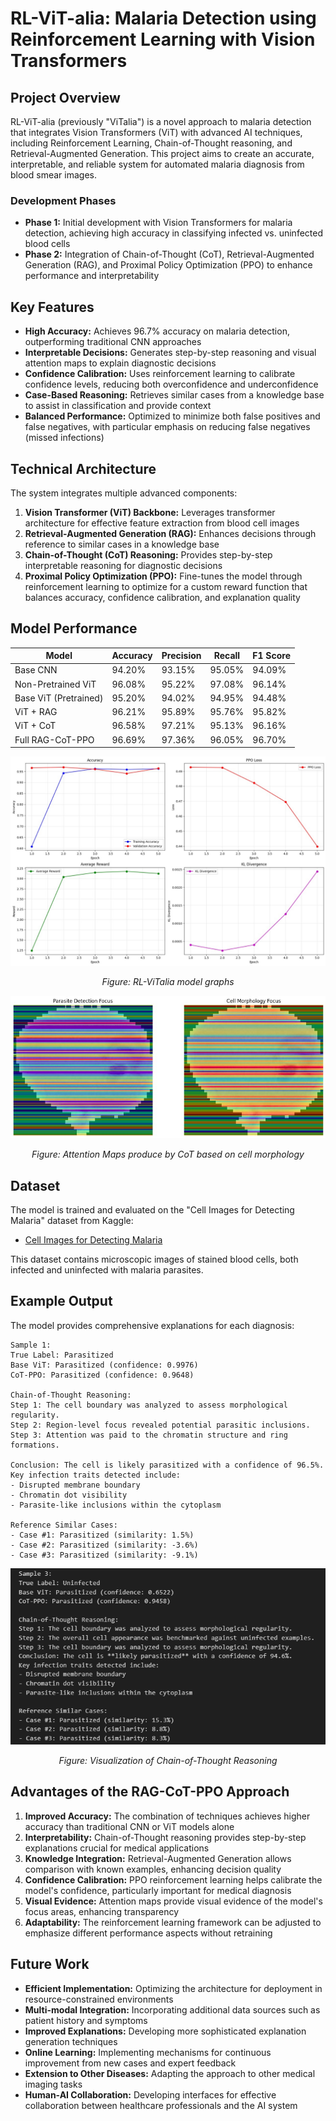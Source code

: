 # RL-ViT-alia: Malaria Detection using Reinforcement Learning with Vision Transformers
## Project Overview

RL-ViT-alia (previously "ViTalia") is a novel approach to malaria detection that integrates Vision Transformers (ViT) with advanced AI techniques, including Reinforcement Learning, Chain-of-Thought reasoning, and Retrieval-Augmented Generation. This project aims to create an accurate, interpretable, and reliable system for automated malaria diagnosis from blood smear images.

### Development Phases

- **Phase 1:** Initial development with Vision Transformers for malaria detection, achieving high accuracy in classifying infected vs. uninfected blood cells
- **Phase 2:** Integration of Chain-of-Thought (CoT), Retrieval-Augmented Generation (RAG), and Proximal Policy Optimization (PPO) to enhance performance and interpretability

## Key Features

- **High Accuracy:** Achieves 96.7% accuracy on malaria detection, outperforming traditional CNN approaches
- **Interpretable Decisions:** Generates step-by-step reasoning and visual attention maps to explain diagnostic decisions
- **Confidence Calibration:** Uses reinforcement learning to calibrate confidence levels, reducing both overconfidence and underconfidence
- **Case-Based Reasoning:** Retrieves similar cases from a knowledge base to assist in classification and provide context
- **Balanced Performance:** Optimized to minimize both false positives and false negatives, with particular emphasis on reducing false negatives (missed infections)

## Technical Architecture

The system integrates multiple advanced components:

1. **Vision Transformer (ViT) Backbone:** Leverages transformer architecture for effective feature extraction from blood cell images
2. **Retrieval-Augmented Generation (RAG):** Enhances decisions through reference to similar cases in a knowledge base
3. **Chain-of-Thought (CoT) Reasoning:** Provides step-by-step interpretable reasoning for diagnostic decisions
4. **Proximal Policy Optimization (PPO):** Fine-tunes the model through reinforcement learning to optimize for a custom reward function that balances accuracy, confidence calibration, and explanation quality

## Model Performance

| Model | Accuracy | Precision | Recall | F1 Score |
|-------|----------|-----------|--------|----------|
| Base CNN | 94.20% | 93.15% | 95.05% | 94.09% |
| Non-Pretrained ViT | 96.08% | 95.22% | 97.08% | 96.14% |
| Base ViT (Pretrained) | 95.20% | 94.02% | 94.95% | 94.48% |
| ViT + RAG | 96.21% | 95.89% | 95.76% | 95.82% |
| ViT + CoT | 96.58% | 97.21% | 95.13% | 96.16% |
| Full RAG-CoT-PPO | 96.69% | 97.36% | 96.05% | 96.70% |

<div align="center">

  <img src="Results/graph1.jpeg" alt="RL-ViTalia Graphs" />

  <em>Figure: RL-ViTalia model graphs</em>

</div>

<div align="center">

  <img src="Results/attnmaps.jpeg" alt="CoT Attention Maps" />

  <em>Figure: Attention Maps produce by CoT based on cell morphology</em>

</div>

## Dataset

The model is trained and evaluated on the "Cell Images for Detecting Malaria" dataset from Kaggle:
- [Cell Images for Detecting Malaria](https://www.kaggle.com/datasets/iarunava/cell-images-for-detecting-malaria)

This dataset contains microscopic images of stained blood cells, both infected and uninfected with malaria parasites.

## Example Output

The model provides comprehensive explanations for each diagnosis:

```
Sample 1:
True Label: Parasitized
Base ViT: Parasitized (confidence: 0.9976)
CoT-PPO: Parasitized (confidence: 0.9648)

Chain-of-Thought Reasoning:
Step 1: The cell boundary was analyzed to assess morphological regularity.
Step 2: Region-level focus revealed potential parasitic inclusions.
Step 3: Attention was paid to the chromatin structure and ring formations.

Conclusion: The cell is likely parasitized with a confidence of 96.5%.
Key infection traits detected include:
- Disrupted membrane boundary
- Chromatin dot visibility
- Parasite-like inclusions within the cytoplasm

Reference Similar Cases:
- Case #1: Parasitized (similarity: 1.5%)
- Case #2: Parasitized (similarity: -3.6%)
- Case #3: Parasitized (similarity: -9.1%)
```

<div align="center">

  <img src="Results/CoT.png" alt="CoT Reasoning Visualization" />

  <em>Figure: Visualization of Chain-of-Thought Reasoning</em>

</div>

## Advantages of the RAG-CoT-PPO Approach

1. **Improved Accuracy:** The combination of techniques achieves higher accuracy than traditional CNN or ViT models alone
2. **Interpretability:** Chain-of-Thought reasoning provides step-by-step explanations crucial for medical applications
3. **Knowledge Integration:** Retrieval-Augmented Generation allows comparison with known examples, enhancing decision quality
4. **Confidence Calibration:** PPO reinforcement learning helps calibrate the model's confidence, particularly important for medical diagnosis
5. **Visual Evidence:** Attention maps provide visual evidence of the model's focus areas, enhancing transparency
6. **Adaptability:** The reinforcement learning framework can be adjusted to emphasize different performance aspects without retraining

## Future Work

- **Efficient Implementation:** Optimizing the architecture for deployment in resource-constrained environments
- **Multi-modal Integration:** Incorporating additional data sources such as patient history and symptoms
- **Improved Explanations:** Developing more sophisticated explanation generation techniques
- **Online Learning:** Implementing mechanisms for continuous improvement from new cases and expert feedback
- **Extension to Other Diseases:** Adapting the approach to other medical imaging tasks
- **Human-AI Collaboration:** Developing interfaces for effective collaboration between healthcare professionals and the AI system
